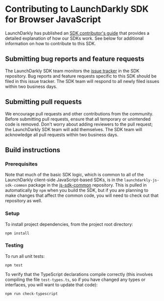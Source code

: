 # Contributing to LaunchDarkly SDK for Browser JavaScript

LaunchDarkly has published an [SDK contributor's guide](https://docs.launchdarkly.com/docs/sdk-contributors-guide) that provides a detailed explanation of how our SDKs work. See below for additional information on how to contribute to this SDK.
 
## Submitting bug reports and feature requests

The LaunchDarkly SDK team monitors the [issue tracker](https://github.com/launchdarkly/js-client-sdk/issues) in the SDK repository. Bug reports and feature requests specific to this SDK should be filed in this issue tracker. The SDK team will respond to all newly filed issues within two business days.

## Submitting pull requests

We encourage pull requests and other contributions from the community. Before submitting pull requests, ensure that all temporary or unintended code is removed. Don't worry about adding reviewers to the pull request; the LaunchDarkly SDK team will add themselves. The SDK team will acknowledge all pull requests within two business days.

## Build instructions

### Prerequisites

Note that much of the basic SDK logic, which is common to all of the LaunchDarkly client-side JavaScript-based SDKs, is in the `launchdarkly-js-sdk-common` package in the [js-sdk-common](https://github.com/launchdarkly/js-sdk-common) repository. This is pulled in automatically by `npm` when you build the SDK, but if you are planning to make changes that affect the common code, you will need to check out that repository as well.

### Setup

To install project dependencies, from the project root directory:

```
npm install
```

### Testing

To run all unit tests:

```
npm test
```

To verify that the TypeScript declarations compile correctly (this involves compiling the file `test-types.ts`, so if you have changed any types or interfaces, you will want to update that code):

```
npm run check-typescript
```
